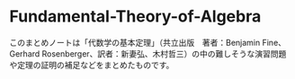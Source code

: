 # Fundamental-Theory-of-Algebra
このまとめノートは「代数学の基本定理」（共立出版　著者：Benjamin Fine、Gerhard Rosenberger、訳者：新妻弘、木村哲三）の中の難しそうな演習問題や定理の証明の補足などをまとめたものです。
